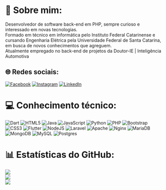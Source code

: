 # 💫 Sobre mim:
Desenvolvedor de software back-end em PHP, sempre curioso e interessado em novas tecnologias.<br>Formado em técnico em informática pelo Instituto Federal Catarinense e cursando Engenharia Elétrica pela Universidade Federal de Santa Catarina, em busca de novos conhecimentos que agreguem.<br>Atualmente empregado no back-end de projetos da Doutor-IE | Inteligência Automotiva


## 🌐 Redes sociais:
[![Facebook](https://img.shields.io/badge/Facebook-%231877F2.svg?logo=Facebook&logoColor=white)](https://facebook.com/bruno.alvez.359) [![Instagram](https://img.shields.io/badge/Instagram-%23E4405F.svg?logo=Instagram&logoColor=white)](https://instagram.com/_brunoalvez_) [![LinkedIn](https://img.shields.io/badge/LinkedIn-%230077B5.svg?logo=linkedin&logoColor=white)](https://linkedin.com/in/bruno-alvez-6681a5174/) 

# 💻 Conhecimento técnico:
![Dart](https://img.shields.io/badge/dart-%230175C2.svg?style=for-the-badge&logo=dart&logoColor=white) ![HTML5](https://img.shields.io/badge/html5-%23E34F26.svg?style=for-the-badge&logo=html5&logoColor=white) ![Java](https://img.shields.io/badge/java-%23ED8B00.svg?style=for-the-badge&logo=java&logoColor=white) ![JavaScript](https://img.shields.io/badge/javascript-%23323330.svg?style=for-the-badge&logo=javascript&logoColor=%23F7DF1E) ![Python](https://img.shields.io/badge/python-3670A0?style=for-the-badge&logo=python&logoColor=ffdd54) ![PHP](https://img.shields.io/badge/php-%23777BB4.svg?style=for-the-badge&logo=php&logoColor=white) ![Bootstrap](https://img.shields.io/badge/bootstrap-%23563D7C.svg?style=for-the-badge&logo=bootstrap&logoColor=white) ![CSS3](https://img.shields.io/badge/css3-%231572B6.svg?style=for-the-badge&logo=css3&logoColor=white) ![Flutter](https://img.shields.io/badge/Flutter-%2302569B.svg?style=for-the-badge&logo=Flutter&logoColor=white) ![NodeJS](https://img.shields.io/badge/node.js-6DA55F?style=for-the-badge&logo=node.js&logoColor=white) ![Laravel](https://img.shields.io/badge/laravel-%23FF2D20.svg?style=for-the-badge&logo=laravel&logoColor=white) ![Apache](https://img.shields.io/badge/apache-%23D42029.svg?style=for-the-badge&logo=apache&logoColor=white) ![Nginx](https://img.shields.io/badge/nginx-%23009639.svg?style=for-the-badge&logo=nginx&logoColor=white) ![MariaDB](https://img.shields.io/badge/MariaDB-003545?style=for-the-badge&logo=mariadb&logoColor=white) ![MongoDB](https://img.shields.io/badge/MongoDB-%234ea94b.svg?style=for-the-badge&logo=mongodb&logoColor=white) ![MySQL](https://img.shields.io/badge/mysql-%2300f.svg?style=for-the-badge&logo=mysql&logoColor=white) ![Postgres](https://img.shields.io/badge/postgres-%23316192.svg?style=for-the-badge&logo=postgresql&logoColor=white)
# 📊 Estatísticas do GitHub:
![](https://github-readme-stats.vercel.app/api?username=BrunoAlvez&theme=dark&hide_border=false&include_all_commits=true&count_private=true)<br/>
![](https://github-readme-streak-stats.herokuapp.com/?user=BrunoAlvez&theme=dark&hide_border=false)<br/>
![](https://github-readme-stats.vercel.app/api/top-langs/?username=BrunoAlvez&theme=dark&hide_border=false&include_all_commits=true&count_private=true&layout=compact)

<!-- Proudly created with GPRM ( https://gprm.itsvg.in ) -->
